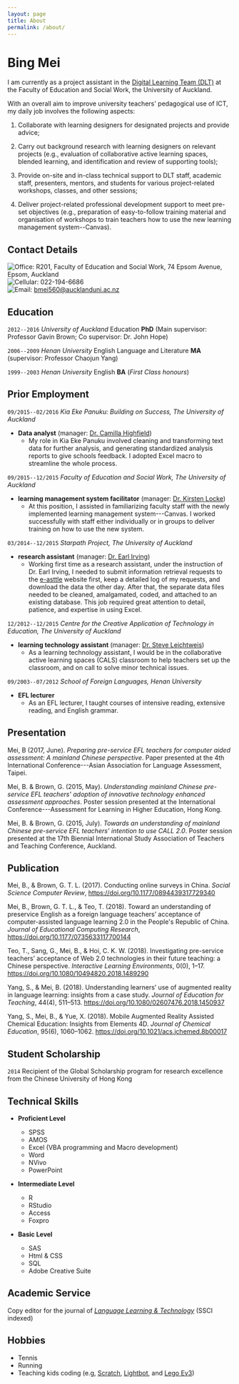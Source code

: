 ```yaml
---
layout: page
title: About
permalink: /about/
---
```


# Bing Mei


I am currently as a project assistant in the [Digital Learning Team (DLT)](http://www.education.auckland.ac.nz/en/about/teaching-learning/create.html) at the Faculty of Education and Social Work, the University of Auckland.

With an overall aim to improve university teachers' pedagogical use of ICT, my daily job involves the following aspects:

1) Collaborate with learning designers for designated projects and provide advice;

2) Carry out background research with learning designers on relevant projects
(e.g., evaluation of collaborative active learning spaces, blended learning, and identification and review of supporting tools);

3) Provide on-site and in-class technical support to DLT staff, academic staff, presenters, mentors, and students for various project-related workshops, classes, and other sessions;

4) Deliver project-related professional development support to meet pre-set objectives (e.g., preparation of easy-to-follow training material and organisation of workshops to train teachers how to use the new learning management system--Canvas).


## Contact Details

  ![Office](building.png): R201, Faculty of Education and Social Work, 74 Epsom Avenue, Epsom, Auckland  
  ![Cellular](phone.png): 022-194-6686  
  ![Email](mail.png): bmei560@aucklanduni.ac.nz  


## Education
`2012--2016`
_University of Auckland_ Education __PhD__ (Main supervisor: Professor Gavin Brown; Co supervisor: Dr. John Hope)

`2006--2009`
_Henan University_ English Language and Literature __MA__ (supervisor: Professor Chaojun Yang)

`1999--2003`
_Henan University_ English __BA__ (_First Class honours_)

## Prior Employment

`09/2015--02/2016`
_Kia Eke Panuku: Building on Success, The University of Auckland_

* **Data analyst** (manager: [Dr. Camilla Highfield](http://www.education.auckland.ac.nz/people/profile/c-highfield))
    * My role in Kia Eke Panuku involved cleaning and transforming text data for further analysis, and generating standardized analysis reports to give schools feedback. I adopted Excel macro to streamline the whole process.

`09/2015--12/2015`
_Faculty of Education and Social Work, The University of Auckland_

* **learning management system facilitator** (manager: [Dr. Kirsten Locke](http://www.education.auckland.ac.nz/people/profile/k-locke))
     * At this position, I assisted in familiarizing faculty staff with the newly implemented learning management system---Canvas. I worked successfully with staff either individually or in groups to deliver training on how to use the new system.

`03/2014--12/2015`
_Starpath Project, The University of Auckland_

* **research assistant** (manager: [Dr. Earl Irving](http://www.education.auckland.ac.nz/people/e-irving))
    * Working first time as a research assistant, under the instruction of Dr. Earl Irving, I needed to submit information retrieval requests to the [e-asttle](http://e-asttle.tki.org.nz/) website first, keep a detailed log of my requests, and download the data the other day. After that, the separate data files needed to be cleaned, amalgamated, coded, and attached to an existing database. This job required great attention to detail, patience, and expertise in using Excel.

`12/2012--12/2015`
_Centre for the Creative Application of Technology in Education, The University of Auckland_

* **learning technology assistant** (manager: [Dr. Steve Leichtweis](http://www.education.auckland.ac.nz/people/s-leichtweis))
    * As a learning technology assistant, I would be in the collaborative active learning spaces (CALS) classroom to help teachers set up the classroom, and on call to solve minor technical issues.

`09/2003--07/2012`
_School of Foreign Languages, Henan University_

* **EFL lecturer**
    * As an EFL lecturer, I taught courses of intensive reading, extensive reading, and English grammar.  

## Presentation

Mei, B (2017, June). _Preparing pre-service EFL teachers for computer aided assessment: A mainland Chinese perspective_. Paper presented at the 4th International Conference---Asian Association for Language Assessment, Taipei.

Mei, B. & Brown, G. (2015, May). _Understanding mainland Chinese pre-service EFL teachers' adoption of innovative technology enhanced assessment approaches_. Poster session presented at the International Conference---Assessment for Learning in Higher Education, Hong Kong.

Mei, B. & Brown, G. (2015, July). _Towards an understanding of mainland Chinese pre-service EFL teachers' intention to use CALL 2.0_. Poster session presented at the 17th Biennial International Study Association of Teachers and Teaching Conference, Auckland.

## Publication

Mei, B., & Brown, G. T. L. (2017). Conducting online surveys in China. _Social Science Computer Review_, https://doi.org/10.1177/0894439317729340

Mei, B., Brown, G. T. L., & Teo, T. (2018). Toward an understanding of preservice English as a foreign language teachers’ acceptance of computer-assisted language learning 2.0 in the People's Republic of China. _Journal of Educational Computing Research_, https://doi.org/10.1177/0735633117700144

Teo, T., Sang, G., Mei, B., & Hoi, C. K. W. (2018). Investigating pre-service teachers’ acceptance of Web 2.0 technologies in their future teaching: a Chinese perspective. _Interactive Learning Environments_, 0(0), 1–17. https://doi.org/10.1080/10494820.2018.1489290

Yang, S., & Mei, B. (2018). Understanding learners’ use of augmented reality in language learning: insights from a case study. _Journal of Education for Teaching_, 44(4), 511–513. https://doi.org/10.1080/02607476.2018.1450937

Yang, S., Mei, B., & Yue, X. (2018). Mobile Augmented Reality Assisted Chemical Education: Insights from Elements 4D. _Journal of Chemical Education_, 95(6), 1060–1062. https://doi.org/10.1021/acs.jchemed.8b00017


## Student Scholarship

`2014`
Recipient of the Global Scholarship program for research excellence from the Chinese University of Hong Kong

## Technical Skills

  * __Proficient Level__
    * SPSS
    + AMOS
    * Excel (VBA programming and Macro development)
    * Word
    * NVivo
    * PowerPoint  

  * __Intermediate Level__
    * R
    * RStudio
    * Access
    * Foxpro

  * __Basic Level__
    * SAS
    * Html & CSS
    * SQL
    * Adobe Creative Suite  

## Academic Service

Copy editor for the journal of _[Language Learning & Technology](http://llt.msu.edu/)_ (SSCI indexed)

## Hobbies

  + Tennis
  + Running
  + Teaching kids coding (e.g, [Scratch](https://scratch.mit.edu/),  [Lightbot](https://lightbot.com/), and [Lego Ev3](http://www.lego.com/en-us/mindstorms))
